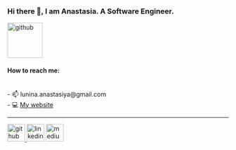 <h3>Hi there 👋, I am Anastasia. A Software Engineer.</h3>
<img src='https://user-images.githubusercontent.com/94207798/165857430-8c374d84-e56a-4a89-9966-edb03cb62c6a.png' alt='github' height='80'>  
<h4>How to reach me:</h4> <br>
- 📫 lunina.anastasiya@gmail.com 
<br>
- 💻 <a href="https://anastasia-codes.netlify.app/" target="_blank">My website</a>
<br>
<hr>
<a href="https://github.com/AnastasiaLunina" target="_blank"><img src='https://cdn.jsdelivr.net/npm/simple-icons@3.0.1/icons/github.svg' alt='github' height='40' target="_blank"> </a> <a href="https://www.linkedin.com/in/anastasia-lunina/" target="_blank"><img src='https://cdn.jsdelivr.net/npm/simple-icons@3.0.1/icons/linkedin.svg' alt='linkedin' height='40' target="_blank"></a> <a href="https://medium.com/@lunina.anastasiya" target="_blank"><img src='https://cdn.jsdelivr.net/npm/simple-icons@3.0.1/icons/medium.svg' alt='medium' height='40' target="_blank"></a>


